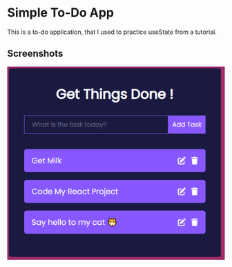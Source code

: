 
# Simple To-Do App

This is a to-do application, that I used to practice useState from a tutorial.

## Screenshots

![App Screenshot](https://raw.githubusercontent.com/Behzad-Khokher/Simple-React-Todo/main/To_Do-1.png)



